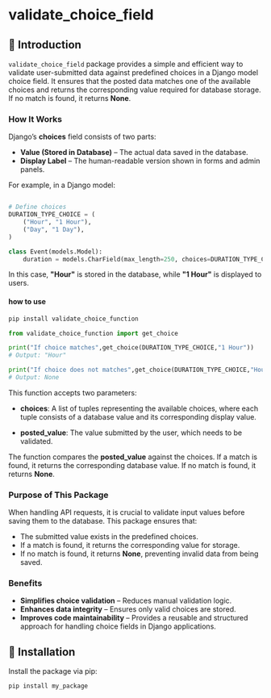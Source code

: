 # validate_choice_field

## 📌 Introduction
`validate_choice_field` package provides a simple and efficient way to validate user-submitted data against predefined choices in a Django model choice field. It ensures that the posted data matches one of the available choices and returns the corresponding value required for database storage. If no match is found, it returns **None**.

### How It Works

Django’s **choices** field consists of two parts:

* **Value (Stored in Database)** – The actual data saved in the database.
* **Display Label** – The human-readable version shown in forms and admin panels.

For example, in a Django model:
```python

# Define choices
DURATION_TYPE_CHOICE = ( 
    ("Hour", "1 Hour"), 
    ("Day", "1 Day"),
)

class Event(models.Model):
    duration = models.CharField(max_length=250, choices=DURATION_TYPE_CHOICE)
```
In this case, **"Hour"** is stored in the database, while **"1 Hour"** is displayed to users.

#### how to use

```sh
pip install validate_choice_function
```

```python
from validate_choice_function import get_choice

print("If choice matches",get_choice(DURATION_TYPE_CHOICE,"1 Hour"))
# Output: "Hour"

print("If choice does not matches",get_choice(DURATION_TYPE_CHOICE,"Hour dcd"))
# Output: None

```

This function accepts two parameters:

* **choices**: A list of tuples representing the available choices, where each tuple consists of a database value and its corresponding display value.

* **posted_value**: The value submitted by the user, which needs to be validated.

The function compares the **posted_value** against the choices. If a match is found, it returns the corresponding database value. If no match is found, it returns **None**.

### Purpose of This Package

When handling API requests, it is crucial to validate input values before saving them to the database. This package ensures that:

- The submitted value exists in the predefined choices.
- If a match is found, it returns the corresponding value for storage.
- If no match is found, it returns **None**, preventing invalid data from being saved.

### Benefits

* **Simplifies choice validation** – Reduces manual validation logic.
* **Enhances data integrity** – Ensures only valid choices are stored.
* **Improves code maintainability** – Provides a reusable and structured approach for handling choice fields in Django applications.



## 🚀 Installation
Install the package via pip:

```sh
pip install my_package
